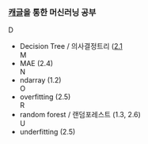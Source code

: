 ### **[캐글](https://www.kaggle.com/)을 통한 머신러닝 공부** 
D
* Decision Tree / 의사결정트리 ([2.1](https://github.com/yongukpark/Data-Science/blob/c2e8830f0fd6d1562b08aee0cba61295a8d07d77/2.Intro%20to%20Machine%20Learning/1-1.How%20Models%20Work/How%20Models%20Work.ipynb)  
M
* MAE (2.4)  
N
* ndarray (1.2)  
O
* overfitting (2.5)  
R
* random forest / 랜덤포레스트 (1.3, 2.6)  
U
* underfitting (2.5)  

